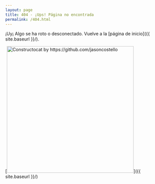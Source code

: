 ```yaml
---
layout: page
title: 404 - ¡Ups! Página no encontrada
permalink: /404.html
---
```


¡Uy¡ Algo se ha roto o desconectado. Vuelve a la [página de inicio]({{ site.baseurl }}/).

[<img src="{{ site.baseurl }}/images/404.jpg" alt="Constructocat by https://github.com/jasoncostello" style="width: 400px;"/>]({{ site.baseurl }}/)
